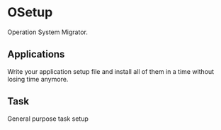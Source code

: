 # OSetup
Operation System Migrator.

## Applications
Write your application setup file and install all of them in a time without losing time anymore.

## Task
General purpose task setup
